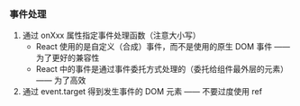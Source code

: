 ### 事件处理
1. 通过 onXxx 属性指定事件处理函数（注意大小写）
    - React 使用的是自定义（合成）事件，而不是使用的原生 DOM 事件 —— 为了更好的兼容性
    - React 中的事件是通过事件委托方式处理的（委托给组件最外层的元素） —— 为了高效
2. 通过 event.target 得到发生事件的 DOM 元素 —— 不要过度使用 ref
